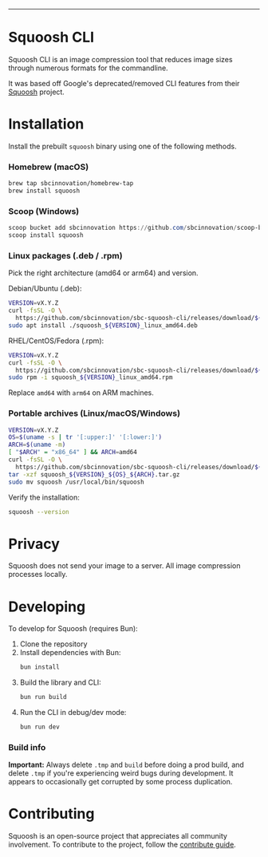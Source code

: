 ---

# Squoosh CLI

Squoosh CLI is an image compression tool that reduces image sizes through numerous formats for the commandline.

It was based off Google's deprecated/removed CLI features from their
[Squoosh](https://github.com/GoogleChromeLabs/squoosh) project.

# Installation

Install the prebuilt `squoosh` binary using one of the following methods.

### Homebrew (macOS)

```sh
brew tap sbcinnovation/homebrew-tap
brew install squoosh
```

### Scoop (Windows)

```powershell
scoop bucket add sbcinnovation https://github.com/sbcinnovation/scoop-bucket
scoop install squoosh
```

### Linux packages (.deb / .rpm)

Pick the right architecture (amd64 or arm64) and version.

Debian/Ubuntu (.deb):

```sh
VERSION=vX.Y.Z
curl -fsSL -O \
  https://github.com/sbcinnovation/sbc-squoosh-cli/releases/download/${VERSION}/squoosh_${VERSION}_linux_amd64.deb
sudo apt install ./squoosh_${VERSION}_linux_amd64.deb
```

RHEL/CentOS/Fedora (.rpm):

```sh
VERSION=vX.Y.Z
curl -fsSL -O \
  https://github.com/sbcinnovation/sbc-squoosh-cli/releases/download/${VERSION}/squoosh_${VERSION}_linux_amd64.rpm
sudo rpm -i squoosh_${VERSION}_linux_amd64.rpm
```

Replace `amd64` with `arm64` on ARM machines.

### Portable archives (Linux/macOS/Windows)

```sh
VERSION=vX.Y.Z
OS=$(uname -s | tr '[:upper:]' '[:lower:]')
ARCH=$(uname -m)
[ "$ARCH" = "x86_64" ] && ARCH=amd64
curl -fsSL -O \
  https://github.com/sbcinnovation/sbc-squoosh-cli/releases/download/${VERSION}/squoosh_${VERSION}_${OS}_${ARCH}.tar.gz
tar -xzf squoosh_${VERSION}_${OS}_${ARCH}.tar.gz
sudo mv squoosh /usr/local/bin/squoosh
```

Verify the installation:

```sh
squoosh --version
```

# Privacy

Squoosh does not send your image to a server. All image compression processes locally.

# Developing

To develop for Squoosh (requires Bun):

1. Clone the repository
1. Install dependencies with Bun:
   ```sh
   bun install
   ```
1. Build the library and CLI:
   ```sh
   bun run build
   ```
1. Run the CLI in debug/dev mode:
   ```sh
   bun run dev
   ```

### Build info

**Important:** Always delete `.tmp` and `build` before doing a prod build, and
delete `.tmp` if you're experiencing weird bugs during development. It appears
to occasionally get corrupted by some process duplication.

# Contributing

Squoosh is an open-source project that appreciates all community involvement. To contribute to the project, follow the [contribute guide](/CONTRIBUTING.md).
